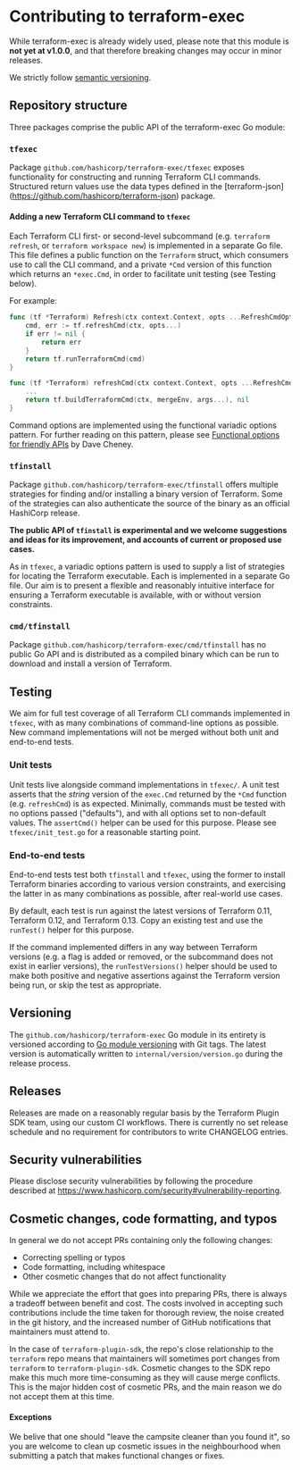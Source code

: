 # Contributing to terraform-exec

While terraform-exec is already widely used, please note that this module is **not yet at v1.0.0**, and that therefore breaking changes may occur in minor releases.

We strictly follow [semantic versioning](https://semver.org).

## Repository structure

Three packages comprise the public API of the terraform-exec Go module:

### `tfexec`

Package `github.com/hashicorp/terraform-exec/tfexec` exposes functionality for constructing and running Terraform CLI commands. Structured return values use the data types defined in the [terraform-json] (https://github.com/hashicorp/terraform-json) package.

#### Adding a new Terraform CLI command to `tfexec`

Each Terraform CLI first- or second-level subcommand (e.g. `terraform refresh`, or `terraform workspace new`) is implemented in a separate Go file. This file defines a public function on the `Terraform` struct, which consumers use to call the CLI command, and a private `*Cmd` version of this function which returns an `*exec.Cmd`, in order to facilitate unit testing (see Testing below).

For example:
```go
func (tf *Terraform) Refresh(ctx context.Context, opts ...RefreshCmdOption) error {
	cmd, err := tf.refreshCmd(ctx, opts...)
	if err != nil {
		return err
	}
	return tf.runTerraformCmd(cmd)
}

func (tf *Terraform) refreshCmd(ctx context.Context, opts ...RefreshCmdOption) (*exec.Cmd, error) {
	...
  	return tf.buildTerraformCmd(ctx, mergeEnv, args...), nil
}
```

Command options are implemented using the functional variadic options pattern. For further reading on this pattern, please see [Functional options for friendly APIs](https://dave.cheney.net/2014/10/17/functional-options-for-friendly-apis) by Dave Cheney.

### `tfinstall`

Package `github.com/hashicorp/terraform-exec/tfinstall` offers multiple strategies for finding and/or installing a binary version of Terraform. Some of the strategies can also authenticate the source of the binary as an official HashiCorp release.

**The public API of `tfinstall` is experimental and we welcome suggestions and ideas for its improvement, and accounts of current or proposed use cases.**

As in `tfexec`, a variadic options pattern is used to supply a list of strategies for locating the Terraform executable. Each is implemented in a separate Go file. Our aim is to present a flexible and reasonably intuitive interface for ensuring a Terraform executable is available, with or without version constraints.

### `cmd/tfinstall`

Package `github.com/hashicorp/terraform-exec/cmd/tfinstall` has no public Go API and is distributed as a compiled binary which can be run to download and install a version of Terraform. 

## Testing

We aim for full test coverage of all Terraform CLI commands implemented in `tfexec`, with as many combinations of command-line options as possible. New command implementations will not be merged without both unit and end-to-end tests.

### Unit tests

Unit tests live alongside command implementations in `tfexec/`. A unit test asserts that the *string* version of the `exec.Cmd` returned by the `*Cmd` function (e.g. `refreshCmd`) is as expected. Minimally, commands must be tested with no options passed ("defaults"), and with all options set to non-default values. The `assertCmd()` helper can be used for this purpose. Please see `tfexec/init_test.go` for a reasonable starting point.

### End-to-end tests

End-to-end tests test both `tfinstall` and `tfexec`, using the former to install Terraform binaries according to various version constraints, and exercising the latter in as many combinations as possible, after real-world use cases.

By default, each test is run against the latest versions of Terraform 0.11, Terraform 0.12, and Terraform 0.13. Copy an existing test and use the `runTest()` helper for this purpose.

If the command implemented differs in any way between Terraform versions (e.g. a flag is added or removed, or the subcommand does not exist in earlier versions), the `runTestVersions()` helper should be used to make both positive and negative assertions against the Terraform version being run, or skip the test as appropriate.

## Versioning

The `github.com/hashicorp/terraform-exec` Go module in its entirety is versioned according to [Go module versioning](https://golang.org/ref/mod#versions) with Git tags. The latest version is automatically written to `internal/version/version.go` during the release process.

## Releases

Releases are made on a reasonably regular basis by the Terraform Plugin SDK team, using our custom CI workflows. There is currently no set release schedule and no requirement for contributors to write CHANGELOG entries.

## Security vulnerabilities

Please disclose security vulnerabilities by following the procedure
described at https://www.hashicorp.com/security#vulnerability-reporting.


## Cosmetic changes, code formatting, and typos

In general we do not accept PRs containing only the following changes:

 - Correcting spelling or typos
 - Code formatting, including whitespace
 - Other cosmetic changes that do not affect functionality
 
While we appreciate the effort that goes into preparing PRs, there is always a tradeoff between benefit and cost. The costs involved in accepting such contributions include the time taken for thorough review, the noise created in the git history, and the increased number of GitHub notifications that maintainers must attend to.

In the case of `terraform-plugin-sdk`, the repo's close relationship to the `terraform` repo means that maintainers will sometimes port changes from `terraform` to `terraform-plugin-sdk`. Cosmetic changes to the SDK repo make this much more time-consuming as they will cause merge conflicts. This is the major hidden cost of cosmetic PRs, and the main reason we do not accept them at this time.

#### Exceptions

We belive that one should "leave the campsite cleaner than you found it", so you are welcome to clean up cosmetic issues in the neighbourhood when submitting a patch that makes functional changes or fixes.
